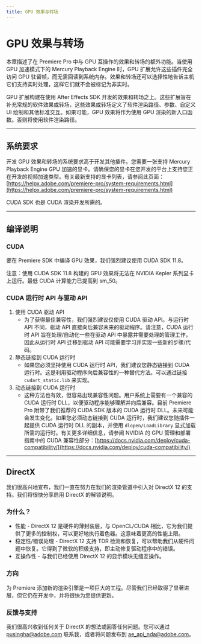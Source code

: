 ```yaml
---
title: GPU 效果与转场
---
```

# GPU 效果与转场

本章描述了在 Premiere Pro 中与 GPU 互操作的效果和转场的额外功能。当使用 GPU 加速模式下的 Mercury Playback Engine 时，GPU 扩展允许这些插件完全访问 GPU 驻留帧，而无需回读到系统内存。效果和转场还可以选择性地告诉主机它们支持实时处理，这样它们就不会被标记为非实时。

GPU 扩展构建在使用 After Effects SDK 开发的效果和转场之上。这些扩展旨在补充常规的软件效果或转场，这些效果或转场定义了软件渲染路径、参数、自定义 UI 绘制和其他标准交互。如果可能，GPU 效果将作为使用 GPU 渲染的新入口函数。否则将使用软件渲染路径。

---

## 系统要求

开发 GPU 效果和转场的系统要求高于开发其他插件。您需要一张支持 Mercury Playback Engine GPU 加速的显卡。请确保您的显卡在您开发的平台上支持您正在开发的视频加速类型。有关最新支持的显卡列表，请参阅此页面：[https://helpx.adobe.com/premiere-pro/system-requirements.html](https://helpx.adobe.com/premiere-pro/system-requirements.html)

CUDA SDK 也是 CUDA 渲染开发所需的。

---

## 编译说明

### CUDA

要在 Premiere SDK 中编译 GPU 效果，我们强烈建议使用 CUDA SDK 11.8。

注意：使用 CUDA SDK 11.8 构建的 GPU 效果将无法在 NVIDIA Kepler 系列显卡上运行。最低 CUDA 计算能力已提高到 sm_50。

### CUDA 运行时 API 与驱动 API

1. 使用 CUDA 驱动 API
   - 为了获得最佳兼容性，我们强烈建议仅使用 CUDA 驱动 API。与运行时 API 不同，驱动 API 直接向后兼容未来的驱动程序。请注意，CUDA 运行时 API 旨在处理/自动化一些在驱动 API 中暴露并需要处理的管理工作，因此从运行时 API 迁移到驱动 API 可能需要学习并实现一些新的步骤/代码。
2. 静态链接到 CUDA 运行时
   - 如果您必须坚持使用 CUDA 运行时 API，我们建议您静态链接到 CUDA 运行时。这是利用驱动程序向后兼容性的一种替代方法。可以通过链接 `cudart_static.lib` 来实现。
3. 动态链接到 CUDA 运行时
   - 这种方法也有效，但容易出现兼容性问题。用户系统上需要有一个兼容的 CUDA 运行时 DLL，以便驱动程序能够理解并向后兼容。目前 Premiere Pro 附带了我们推荐的 CUDA SDK 版本的 CUDA 运行时 DLL。未来可能会发生变化。如果您必须动态链接到 CUDA 运行时，我们建议您随插件一起提供 CUDA 运行时 DLL 的副本，并使用 `dlopen/LoadLibrary` 显式加载所需的运行时。有关更多详细信息，请参阅 NVIDIA 的 GPU 管理和部署指南中的 CUDA 兼容性部分：[https://docs.nvidia.com/deploy/cuda-compatibility/](https://docs.nvidia.com/deploy/cuda-compatibility/)

---

## DirectX

我们很高兴地宣布，我们一直在努力在我们的渲染管道中引入对 DirectX 12 的支持。我们将很快分享启用 DirectX 的解锁说明。

### 为什么？

- 性能 - DirectX 12 是硬件的薄封装层，与 OpenCL/CUDA 相比，它为我们提供了更多的控制权，可以更好地执行着色器。这意味着更高的性能上限。
- 稳定性/错误处理 - DirectX 12 支持 TDR 检测和恢复，可以帮助我们从硬件问题中恢复。它得到了微软的积极支持，即主动修复驱动程序中的错误。
- 互操作性 - 与我们已经使用 DirectX 12 的显示模块无缝互操作。

### 方向

为 Premiere 添加新的渲染引擎是一项巨大的工程。尽管我们已经取得了显著进展，但它仍在开发中，并将很快为您提供更新。

### 反馈与支持

我们很高兴收到任何关于 DirectX 的想法或回答任何问题。您可以通过 [pusingha@adobe.com](mailto:pusingha@adobe.com) 联系我，或者将问题发布到 [ae_api_nda@adobe.com](mailto:ae_api_nda@adobe.com)。
